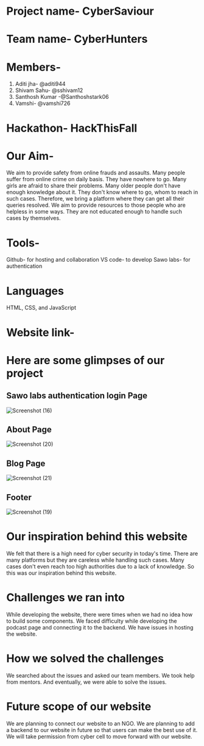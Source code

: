 # Project name- CyberSaviour
# Team name- CyberHunters
# Members- 

1. Aditi jha- @aditi944
2. Shivam Sahu- @sshivam12
3. Santhosh Kumar -@Santhoshstark06
4. Vamshi- @vamshi726


# Hackathon- HackThisFall

# Our Aim-
 We aim to provide safety from online frauds and assaults. Many people suffer from online crime on daily basis.
They have nowhere to go. Many girls are afraid to share their problems. Many older people don't have enough knowledge about it.
They don't know where to go, whom to reach in such cases. Therefore, we bring a platform where they can get all their queries resolved.
We aim to provide resources to those people who are helpless in some ways. 
They are not educated enough to handle such cases by themselves.


# Tools-
Github- for hosting and collaboration
VS code- to develop
Sawo labs- for authentication

# Languages
HTML, CSS, and JavaScript

# Website link-

# Here are some glimpses of our project
## Sawo labs authentication login Page
![Screenshot (16)](https://user-images.githubusercontent.com/68181276/138562467-686e2f75-2153-402b-81e1-6a3a835ca965.png)

## About Page
![Screenshot (20)](https://user-images.githubusercontent.com/68181276/138562480-ce3c00f3-733a-491d-a235-ed5b9d97c8ad.png)

## Blog Page
![Screenshot (21)](https://user-images.githubusercontent.com/68181276/138562487-11774000-15bc-4736-a906-f32a97e77bb0.png)

## Footer
![Screenshot (19)](https://user-images.githubusercontent.com/68181276/138562497-f43122ce-7bbd-421f-b3ce-18f54cedb313.png)

# Our inspiration behind this website
We felt that there is a high need for cyber security in today's time. 
There are many platforms but they are careless while handling such cases. 
Many cases don't even reach too high authorities due to a lack of knowledge.
So this was our inspiration behind this website.

# Challenges we ran into
While developing the website, there were times when we had no idea how to build some components.
We faced difficulty while developing the podcast page and connecting it to the backend.
We have issues in hosting the website.

# How we solved the challenges
We searched about the issues and asked our team members. We took help from mentors. And eventually, we were able to solve the issues.

# Future scope of our website
We are planning to connect our website to an NGO. 
We are planning to add a backend to our website in future so that users can make the best use of it.
We will take permission from cyber cell to move forward with our website.




